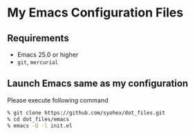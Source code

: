 # My Emacs Configuration Files

## Requirements

- Emacs 25.0 or higher
- `git`, `mercurial`


## Launch Emacs same as my configuration

Please execute following command

```bash
% git clone https://github.com/syohex/dot_files.git
% cd dot_files/emacs
% emacs -Q -l init.el
```

